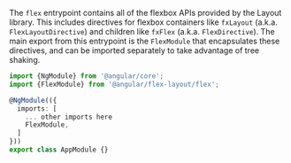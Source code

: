The `flex` entrypoint contains all of the flexbox APIs provided by the
Layout library. This includes directives for flexbox containers like
`fxLayout` (a.k.a. `FlexLayoutDirective`) and children like `fxFlex` 
(a.k.a. `FlexDirective`). The main export from this entrypoint is the 
`FlexModule` that encapsulates these directives, and can be 
imported separately to take advantage of tree shaking.

```typescript
import {NgModule} from '@angular/core';
import {FlexModule} from '@angular/flex-layout/flex';

@NgModule(({
  imports: [
    ... other imports here
    FlexModule,
  ]
}))
export class AppModule {}
```
